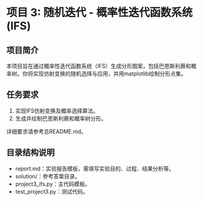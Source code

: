 # 项目 3: 随机迭代 - 概率性迭代函数系统 (IFS)

## 项目简介
本项目旨在通过概率性迭代函数系统（IFS）生成分形图案，包括巴恩斯利蕨和概率树。你将实现仿射变换的随机选择与应用，并用matplotlib绘制分形点集。

## 任务要求
1. 实现IFS仿射变换及概率选择算法。
2. 生成并绘制巴恩斯利蕨和概率树分形。

详细要求请参考总README.md。

## 目录结构说明
- report.md：实验报告模板，需填写实验目的、过程、结果分析等。
- solution/：参考答案目录。
- project3_ifs.py：主代码模板。
- test_project3.py：测试代码。